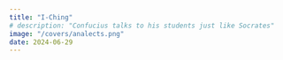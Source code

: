 ```yaml
---
title: "I-Ching"
# description: "Confucius talks to his students just like Socrates"
image: "/covers/analects.png"
date: 2024-06-29
---
```

